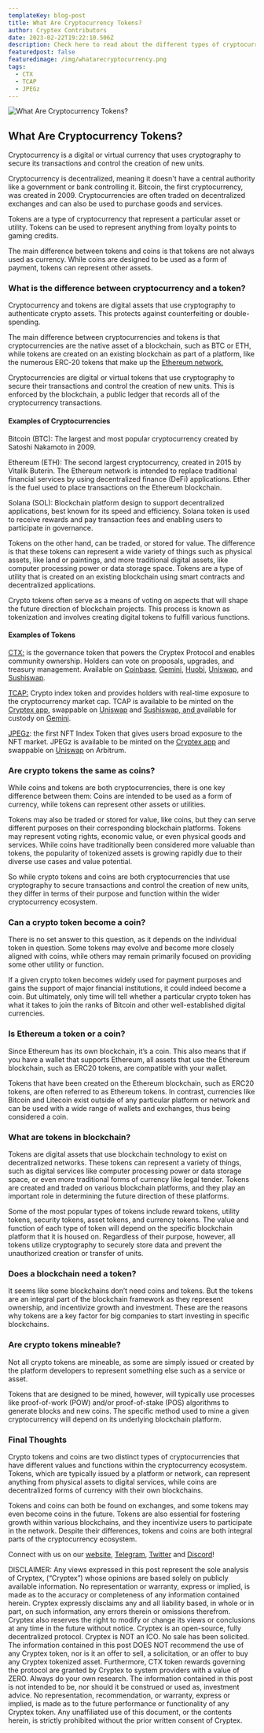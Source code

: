 ```yaml
---
templateKey: blog-post
title: What Are Cryptocurrency Tokens?
author: Cryptex Contributors
date: 2023-02-22T19:22:10.506Z
description: Check here to read about the different types of cryptocurrency tokens!
featuredpost: false
featuredimage: /img/whatarecryptocurrency.png
tags:
  - CTX
  - TCAP
  - JPEGz
---
```

![What Are Cryptocurrency Tokens?](/img/whatarecryptocurrency.png)

## What Are Cryptocurrency Tokens?

Cryptocurrency is a digital or virtual currency that uses cryptography to secure its transactions and control the creation of new units. 

Cryptocurrency is decentralized, meaning it doesn't have a central authority like a government or bank controlling it. Bitcoin, the first cryptocurrency, was created in 2009. Cryptocurrencies are often traded on decentralized exchanges and can also be used to purchase goods and services.

Tokens are a type of cryptocurrency that represent a particular asset or utility. Tokens can be used to represent anything from loyalty points to gaming credits. 

The main difference between tokens and coins is that tokens are not always used as currency. While coins are designed to be used as a form of payment, tokens can represent other assets. 

### What is the difference between cryptocurrency and a token?

Cryptocurrency and tokens are digital assets that use cryptography to authenticate crypto assets. This protects against counterfeiting or double-spending.

The main difference between cryptocurrencies and tokens is that cryptocurrencies are the native asset of a blockchain, such as BTC or ETH, while tokens are created on an existing blockchain as part of a platform, like the numerous ERC-20 tokens that make up the [Ethereum network.](https://etherscan.io/)

Cryptocurrencies are digital or virtual tokens that use cryptography to secure their transactions and control the creation of new units. This is enforced by the blockchain, a public ledger that records all of the cryptocurrency transactions.

#### Examples of Cryptocurrencies

Bitcoin (BTC): The largest and most popular cryptocurrency created by Satoshi Nakamoto in 2009. 

Ethereum (ETH): The second largest cryptocurrency, created in 2015 by Vitalik Buterin. The Ethereum network is intended to replace traditional financial services by using decentralized finance (DeFi) applications. Ether is the fuel used to place transactions on the Ethereum blockchain.

Solana (SOL): Blockchain platform design to support decentralized applications, best known for its speed and efficiency. Solana token is used to receive rewards and pay transaction fees and enabling users to participate in governance. 

Tokens on the other hand, can be traded, or stored for value. The difference is that these tokens can represent a wide variety of things such as physical assets, like land or paintings, and more traditional digital assets, like computer processing power or data storage space. Tokens are a type of utility that is created on an existing blockchain using smart contracts and decentralized applications.

Crypto tokens often serve as a means of voting on aspects that will shape the future direction of blockchain projects. This process is known as tokenization and involves creating digital tokens to fulfill various functions.

#### Examples of Tokens 

[CTX:](https://cryptex.finance/#governance) is the governance token that powers the Cryptex Protocol and enables community ownership. Holders can vote on proposals, upgrades, and treasury management. Available on [Coinbase](https://www.coinbase.com/price/cryptex-finance), [Gemini](https://www.gemini.com/prices/cryptex), [Huobi](https://www.huobi.com/en-us/asset-introduction/details?currency=ctx), [Uniswap](https://uniswap.org/), and [Sushiswap](https://www.sushi.com/).

[TCAP:](https://cryptex.finance/) Crypto index token and provides holders with real-time exposure to the cryptocurrency market cap. TCAP is available to be minted on the [Cryptex app](https://app.cryptex.finance/vaults), swappable on [Uniswap](https://app.uniswap.org/#/tokens/ethereum/0x16c52CeeCE2ed57dAd87319D91B5e3637d50aFa4) and [Sushiswap, and a](https://www.sushi.com/swap)vailable for custody on [Gemini](https://www.gemini.com/custody#).

[JPEGz](https://cryptex.finance/): the first NFT Index Token that gives users broad exposure to the NFT market. JPEGz is available to be minted on the [Cryptex app](https://app.cryptex.finance/vaults) and swappable on [Uniswap](https://app.uniswap.org/#/tokens/arbitrum/0xD5536c80191c624F6bFD5590A45b9E93B16DEA97) on Arbitrum.

### Are crypto tokens the same as coins?

While coins and tokens are both cryptocurrencies, there is one key difference between them: Coins are intended to be used as a form of currency, while tokens can represent other assets or utilities.

Tokens may also be traded or stored for value, like coins, but they can serve different purposes on their corresponding blockchain platforms. Tokens may represent voting rights, economic value, or even physical goods and services. While coins have traditionally been considered more valuable than tokens, the popularity of tokenized assets is growing rapidly due to their diverse use cases and value potential.

So while crypto tokens and coins are both cryptocurrencies that use cryptography to secure transactions and control the creation of new units, they differ in terms of their purpose and function within the wider cryptocurrency ecosystem.

### Can a crypto token become a coin?

There is no set answer to this question, as it depends on the individual token in question. Some tokens may evolve and become more closely aligned with coins, while others may remain primarily focused on providing some other utility or function.

If a given crypto token becomes widely used for payment purposes and gains the support of major financial institutions, it could indeed become a coin. But ultimately, only time will tell whether a particular crypto token has what it takes to join the ranks of Bitcoin and other well-established digital currencies.

### Is Ethereum a token or a coin?

Since Ethereum has its own blockchain, it’s a coin. This also means that if you have a wallet that supports Ethereum, all assets that use the Ethereum blockchain, such as ERC20 tokens, are compatible with your wallet.

Tokens that have been created on the Ethereum blockchain, such as ERC20 tokens, are often referred to as Ethereum tokens. In contrast, currencies like Bitcoin and Litecoin exist outside of any particular platform or network and can be used with a wide range of wallets and exchanges, thus being considered a coin.

### What are tokens in blockchain?

Tokens are digital assets that use blockchain technology to exist on decentralized networks. These tokens can represent a variety of things, such as digital services like computer processing power or data storage space, or even more traditional forms of currency like legal tender. Tokens are created and traded on various blockchain platforms, and they play an important role in determining the future direction of these platforms.

Some of the most popular types of tokens include reward tokens, utility tokens, security tokens, asset tokens, and currency tokens. The value and function of each type of token will depend on the specific blockchain platform that it is housed on. Regardless of their purpose, however, all tokens utilize cryptography to securely store data and prevent the unauthorized creation or transfer of units.

### Does a blockchain need a token?

It seems like some blockchains don’t need coins and tokens. But the tokens are an integral part of the blockchain framework as they represent ownership, and incentivize growth and investment. These are the reasons why tokens are a key factor for big companies to start investing in specific blockchains.

### Are crypto tokens mineable?

Not all crypto tokens are mineable, as some are simply issued or created by the platform developers to represent something else such as a service or asset.

Tokens that are designed to be mined, however, will typically use processes like proof-of-work (POW) and/or proof-of-stake (POS) algorithms to generate blocks and new coins. The specific method used to mine a given cryptocurrency will depend on its underlying blockchain platform.

### Final Thoughts

Crypto tokens and coins are two distinct types of cryptocurrencies that have different values and functions within the cryptocurrency ecosystem. Tokens, which are typically issued by a platform or network, can represent anything from physical assets to digital services, while coins are decentralized forms of currency with their own blockchains.

Tokens and coins can both be found on exchanges, and some tokens may even become coins in the future. Tokens are also essential for fostering growth within various blockchains, and they incentivize users to participate in the network. Despite their differences, tokens and coins are both integral parts of the cryptocurrency ecosystem.





Connect with us on our [website](https://cryptex.finance/), [Telegram](https://t.me/cryptexfinance), [Twitter](https://twitter.com/cryptexfinance) and [Discord](https://discord.gg/cryptex)!

DISCLAIMER: Any views expressed in this post represent the sole analysis of Cryptex, (“Cryptex”) whose opinions are based solely on publicly available information. No representation or warranty, express or implied, is made as to the accuracy or completeness of any information contained herein. Cryptex expressly disclaims any and all liability based, in whole or in part, on such information, any errors therein or omissions therefrom. Cryptex also reserves the right to modify or change its views or conclusions at any time in the future without notice. Cryptex is an open-source, fully decentralized protocol. Cryptex is NOT an ICO. No sale has been solicited. The information contained in this post DOES NOT recommend the use of any Cryptex token, nor is it an offer to sell, a solicitation, or an offer to buy any Cryptex tokenized asset. Furthermore, CTX token rewards governing the protocol are granted by Cryptex to system providers with a value of ZERO. Always do your own research. The information contained in this post is not intended to be, nor should it be construed or used as, investment advice. No representation, recommendation, or warranty, express or implied, is made as to the future performance or functionality of any Cryptex token. Any unaffiliated use of this document, or the contents herein, is strictly prohibited without the prior written consent of Cryptex.